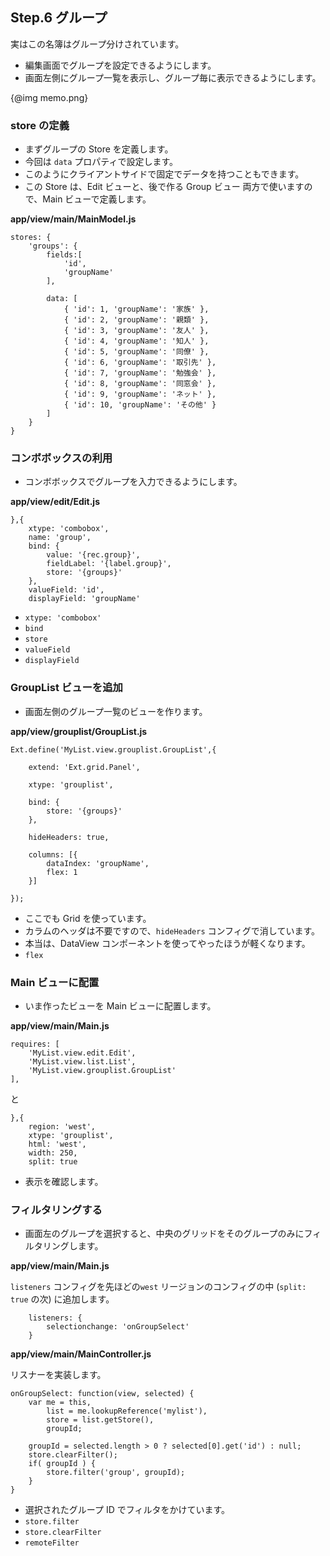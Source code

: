 ## Step.6 グループ

実はこの名簿はグループ分けされています。

* 編集画面でグループを設定できるようにします。
* 画面左側にグループ一覧を表示し、グループ毎に表示できるようにします。

{@img memo.png}

### store の定義

* まずグループの Store を定義します。
* 今回は `data` プロパティで設定します。
* このようにクライアントサイドで固定でデータを持つこともできます。
* この Store は、Edit ビューと、後で作る Group ビュー 両方で使いますので、Main ビューで定義します。

**app/view/main/MainModel.js**

    stores: {
        'groups': {
            fields:[
                'id',
                'groupName'
            ],

            data: [
                { 'id': 1, 'groupName': '家族' },
                { 'id': 2, 'groupName': '親類' },
                { 'id': 3, 'groupName': '友人' },
                { 'id': 4, 'groupName': '知人' },
                { 'id': 5, 'groupName': '同僚' },
                { 'id': 6, 'groupName': '取引先' },
                { 'id': 7, 'groupName': '勉強会' },
                { 'id': 8, 'groupName': '同窓会' },
                { 'id': 9, 'groupName': 'ネット' },
                { 'id': 10, 'groupName': 'その他' }
            ]
        }
    }

### コンボボックスの利用

* コンボボックスでグループを入力できるようにします。

**app/view/edit/Edit.js**

    },{
        xtype: 'combobox',
        name: 'group',
        bind: {
            value: '{rec.group}',
            fieldLabel: '{label.group}',
            store: '{groups}'
        },
        valueField: 'id',
        displayField: 'groupName'

* `xtype: 'combobox'`
* `bind`
* `store`
* `valueField`
* `displayField`

### GroupList ビューを追加

* 画面左側のグループ一覧のビューを作ります。

**app/view/grouplist/GroupList.js**

    Ext.define('MyList.view.grouplist.GroupList',{

        extend: 'Ext.grid.Panel',

        xtype: 'grouplist',

        bind: {
            store: '{groups}'
        },

        hideHeaders: true,

        columns: [{
            dataIndex: 'groupName',
            flex: 1
        }]

    });

* ここでも Grid を使っています。
* カラムのヘッダは不要ですので、`hideHeaders` コンフィグで消しています。
* 本当は、DataView コンポーネントを使ってやったほうが軽くなります。
* `flex`

### Main ビューに配置

* いま作ったビューを Main ビューに配置します。

**app/view/main/Main.js**

    requires: [
        'MyList.view.edit.Edit',
        'MyList.view.list.List',
        'MyList.view.grouplist.GroupList'
    ],

と

    },{
        region: 'west',
        xtype: 'grouplist',
        html: 'west',
        width: 250,
        split: true

* 表示を確認します。

### フィルタリングする

* 画面左のグループを選択すると、中央のグリッドをそのグループのみにフィルタリングします。

**app/view/main/Main.js**

`listeners` コンフィグを先ほどの`west` リージョンのコンフィグの中 (`split: true` の次) に追加します。

        listeners: {
            selectionchange: 'onGroupSelect'
        }

**app/view/main/MainController.js**

リスナーを実装します。

    onGroupSelect: function(view, selected) {
        var me = this,
            list = me.lookupReference('mylist'),
            store = list.getStore(),
            groupId;

        groupId = selected.length > 0 ? selected[0].get('id') : null;
        store.clearFilter();
        if( groupId ) {
            store.filter('group', groupId);
        }
    }

* 選択されたグループ ID でフィルタをかけています。
* `store.filter`
* `store.clearFilter`
* `remoteFilter`
